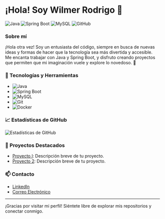 # ¡Hola! Soy Wilmer Rodrigo 👋

![Java](https://img.shields.io/badge/Java-ED8B00?style=for-the-badge&logo=java&logoColor=white)
![Spring Boot](https://img.shields.io/badge/Spring_Boot-6DB33F?style=for-the-badge&logo=spring-boot&logoColor=white)
![MySQL](https://img.shields.io/badge/MySQL-4479A1?style=for-the-badge&logo=mysql&logoColor=white)
![GitHub](https://img.shields.io/badge/GitHub-100000?style=for-the-badge&logo=github&logoColor=white)

### Sobre mí
¡Hola otra vez! Soy un entusiasta del código, siempre en busca de nuevas ideas y formas de hacer que la tecnología sea más divertida y accesible. Me encanta trabajar con Java y Spring Boot, y disfruto creando proyectos que permiten que mi imaginación vuele y explore lo novedoso. 🚀
### 🔧 Tecnologías y Herramientas
- ![Java](https://img.shields.io/badge/Java-ED8B00?style=for-the-badge&logo=java&logoColor=white)
- ![Spring Boot](https://img.shields.io/badge/Spring_Boot-6DB33F?style=for-the-badge&logo=spring-boot&logoColor=white)
- ![MySQL](https://img.shields.io/badge/MySQL-4479A1?style=for-the-badge&logo=mysql&logoColor=white)
- ![Git](https://img.shields.io/badge/Git-F05032?style=for-the-badge&logo=git&logoColor=white)
- ![Docker](https://img.shields.io/badge/Docker-2496ED?style=for-the-badge&logo=docker&logoColor=white)

### 📈 Estadísticas de GitHub
![Estadísticas de GitHub](https://github-readme-stats.vercel.app/api?username=wRodrig022&show_icons=true&theme=radical)

### 🚀 Proyectos Destacados
- [Proyecto l](https://github.com/tu-usuario-github/proyecto1): Descripción breve de tu proyecto.
- [Proyecto 2](https://github.com/tu-usuario-github/proyecto2): Descripción breve de tu proyecto.

### 📫 Contacto
- [LinkedIn](https://www.linkedin.com/in/tu-usuario-linkedin)
- [Correo Electrónico](mailto:tu-correo@ejemplo.com)

---

¡Gracias por visitar mi perfil! Siéntete libre de explorar mis repositorios y conectar conmigo.


<!--
**wRodrig022/wRodrig022** is a ✨ _special_ ✨ repository because its `README.md` (this file) appears on your GitHub profile.

Here are some ideas to get you started:

- 🔭 I’m currently working on ...
- 🌱 I’m currently learning ...
- 👯 I’m looking to collaborate on ...
- 🤔 I’m looking for help with ...
- 💬 Ask me about ...
- 📫 How to reach me: ...
- 😄 Pronouns: ...
- ⚡ Fun fact: ...
-->
